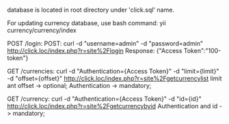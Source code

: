 database is located in root directory under 'click.sql' name.

For updating currency database, use bash command: 
yii currency/currency/index

POST /login:
POST: 		curl -d "username=admin" -d "password=admin" http://click.loc/index.php?r=site%2Flogin
Response: 	{"Access Token":"100-token"}

GET /currencies:
curl -d "Authentication={Access Token}" -d "limit={limit}" -d "offset={offset}" http://click.loc/index.php?r=site%2Fgetcurrencylist
limit ant offset -> optional;
Authentication -> mandatory;

GET /currency:
curl -d "Authentication={Access Token}" -d "id={id}" http://click.loc/index.php?r=site%2Fgetcurrencybyid
Authentication and id -> mandatory;

